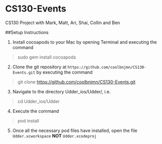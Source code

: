 # CS130-Events
CS130 Project with Mark, Matt, Ari, Shai, Collin and Ben

##Setup Instructions
1. Install cocoapods to your Mac by opening Terminal and executing the command 
  > sudo gem install cocoapods

2. Clone the git repository at `https://github.com/coolbnjmn/CS130-Events.git` by executing the command
  > git clone https://github.com/coolbnjmn/CS130-Events.git

3. Navigate to the directory Udder_ios/Udder/, i.e.
  > cd Udder_ios/Udder

4. Execute the command
  > pod install

5. Once all the necessary pod files have installed, open the file `Udder.xcworkspace` **NOT** `Udder.xcodeproj` 
